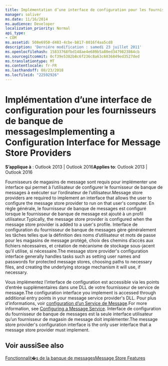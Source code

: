 ```yaml
---
title: Implémentation d’une interface de configuration pour les fournisseurs de banque de messages
manager: soliver
ms.date: 11/16/2014
ms.audience: Developer
localization_priority: Normal
api_type:
- COM
ms.assetid: 508e6950-d483-4cbe-b817-8016f4aa5cd8
description: 'Derniére modification : samedi 23 juillet 2011'
ms.openlocfilehash: 15833768fbd148ae4e689b5a80ed3479823864cb
ms.sourcegitcommit: 0cf39e5382b8c6f236c8a63c6036849ed3527ded
ms.translationtype: MT
ms.contentlocale: fr-FR
ms.lasthandoff: 08/23/2018
ms.locfileid: "22592926"
---
```

# <a name="implementing-a-configuration-interface-for-message-store-providers"></a><span data-ttu-id="04bd3-103">Implémentation d’une interface de configuration pour les fournisseurs de banque de messages</span><span class="sxs-lookup"><span data-stu-id="04bd3-103">Implementing a Configuration Interface for Message Store Providers</span></span>

  
  
<span data-ttu-id="04bd3-104">**S’applique à** : Outlook 2013 | Outlook 2016</span><span class="sxs-lookup"><span data-stu-id="04bd3-104">**Applies to**: Outlook 2013 | Outlook 2016</span></span> 
  
<span data-ttu-id="04bd3-105">Fournisseurs de magasins de message sont requis pour implémenter une interface qui permet à l’utilisateur de configurer le fournisseur de banque de messages à exécuter sur l’ordinateur de l’utilisateur.</span><span class="sxs-lookup"><span data-stu-id="04bd3-105">Message store providers are required to implement an interface that allows the user to configure the message store provider to run on that user's computer.</span></span> <span data-ttu-id="04bd3-106">En règle générale, le fournisseur de banque de messages est configuré lorsque le fournisseur de banque de message est ajouté à un profil utilisateur.</span><span class="sxs-lookup"><span data-stu-id="04bd3-106">Typically, the message store provider is configured when the message store provider is added to a user's profile.</span></span> <span data-ttu-id="04bd3-107">Interface de configuration du fournisseur de banque de messages gère généralement les tâches telles que la définition des noms d’utilisateur et mots de passe pour les magasins de message protégé, choix des chemins d’accès aux fichiers nécessaires, et création de mécanisme de stockage sous-jacent qu’il utilise, si nécessaire.</span><span class="sxs-lookup"><span data-stu-id="04bd3-107">The message store provider's configuration interface generally handles tasks such as setting user names and passwords for protected message stores, choosing paths to necessary files, and creating the underlying storage mechanism it will use, if necessary.</span></span>
  
<span data-ttu-id="04bd3-108">Vous implémentez l’interface de configuration est accessible via les points d’entrée supplémentaires dans une DLL de votre fournisseur de service de message.</span><span class="sxs-lookup"><span data-stu-id="04bd3-108">The configuration interface you implement is accessed through additional entry points in your message service provider's DLL.</span></span> <span data-ttu-id="04bd3-109">Pour plus d’informations, voir [configuration d’un Service de Message](configuring-a-message-service.md).</span><span class="sxs-lookup"><span data-stu-id="04bd3-109">For more information, see [Configuring a Message Service](configuring-a-message-service.md).</span></span> <span data-ttu-id="04bd3-110">Interface de configuration du fournisseur de banque de messages est la seule interface utilisateur qu’un fournisseur de magasin de message doit implémenter.</span><span class="sxs-lookup"><span data-stu-id="04bd3-110">The message store provider's configuration interface is the only user interface that a message store provider must implement.</span></span>
  
## <a name="see-also"></a><span data-ttu-id="04bd3-111">Voir aussi</span><span class="sxs-lookup"><span data-stu-id="04bd3-111">See also</span></span>



[<span data-ttu-id="04bd3-112">Fonctionnalit�s de la banque de messages</span><span class="sxs-lookup"><span data-stu-id="04bd3-112">Message Store Features</span></span>](message-store-features.md)

